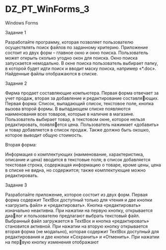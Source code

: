 # DZ_PT_WinForms_3
Windows Forms

Задание 1

Разработайте программу, которая позволяет пользователю осуществлять поиск файлов по заданному критерию. Приложение состоит из двух форм – главное окно и окно поиска. Пользователь может 
открыть сколько угодно окон для поиска. Окно поиска запускается 
немодально. В окне поиска пользователь выбирает папку, в которой 
будет идти поиск и вводит маску поиска, например «*.doc». Найденные файлы отображаются в списке.

Задание 2

Фирма продает составляющие компьютера. Первая форма отвечает за учет продаж, вторая за добавление и редактирование составляющих.
Первая форма:
Список, выпадающий список, текстовое поле, кнопка вызова 
второй формы. В выпадающем списке появляются наименования 
всех товаров, которые в наличие в магазине. Пользователь выбирает товар, в текстовом окне, которое нельзя редактировать, появляется цена. Пользователь нажимает «добавить» и товар добавляется 
в список продаж. Также должно быть окошко, которое выводит 
общую стоимость.

Вторая форма:

Информация о комплектующих (наименование, характеристика, 
описание и цена) вводится в текстовые поля; в список добавляется 
текстовая строка, содержащая информацию о товаре, кроме цены, 
цена в списке не видна, но содержится; также комплектующие можно 
редактировать.

Задание 3

Разработайте приложение, которое состоит из двух форм. Первая 
форма содержит TextBox доступный только для чтения и две кнопки 
«загрузить файл» и «редактировать». Кнопка «редактировать» изначально неактивна. При нажатии на первую кнопку, открывается диалог и пользователю предлагают выбрать текстовый файл. Выбранный 
файл загружается в TextBox и кнопка «редактировать» становится активной. При нажатии на вторую кнопку открывается вторая форма 
(не модально), которая содержит TextBox доступный для редактирования и две кнопки «Сохранить» и «Отменить». При нажатии на первую кнопку изменения отображают
